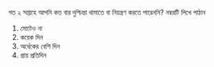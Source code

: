 গত ২ সপ্তাহে আপনি কত বার দুশ্চিন্তা থামাতে বা নিয়ন্ত্রণ করতে পারেননি?
নম্বরটি লিখে পাঠান
1. মোটেও না
2. কয়েক দিন
3. অর্ধেকের বেশি দিন
4. প্রায় প্রতিদিন
